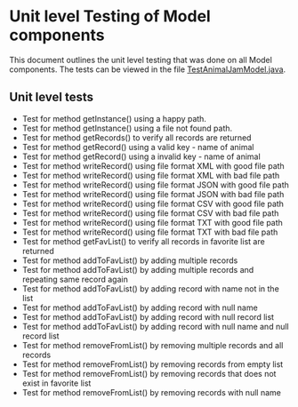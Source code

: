 # Unit level Testing of Model components

This document outlines the unit level testing that was done on all Model components.  The tests can be viewed in the file [TestAnimalJamModel.java](../src/test/java/TestAnimalJamModel.java).

## Unit level tests

* Test for method getInstance() using a happy path.
* Test for method getInstance() using a file not found path.
* Test for method getRecords() to verify all records are returned
* Test for method getRecord() using a valid key - name of animal
* Test for method getRecord() using a invalid key - name of animal
* Test for method writeRecord() using file format XML with good file path
* Test for method writeRecord() using file format XML with bad file path
* Test for method writeRecord() using file format JSON with good file path
* Test for method writeRecord() using file format JSON with bad file path
* Test for method writeRecord() using file format CSV with good file path
* Test for method writeRecord() using file format CSV with bad file path
* Test for method writeRecord() using file format TXT with good file path
* Test for method writeRecord() using file format TXT with bad file path
* Test for method getFavList() to verify all records in favorite list are returned
* Test for method addToFavList() by adding multiple records
* Test for method addToFavList() by adding multiple records and repeating same record again
* Test for method addToFavList() by adding record with name not in the list
* Test for method addToFavList() by adding record with null name
* Test for method addToFavList() by adding record with null record list
* Test for method addToFavList() by adding record with null name and null record list
* Test for method removeFromList() by removing multiple records and all records
* Test for method removeFromList() by removing records from empty list
* Test for method removeFromList() by removing records that does not exist in favorite list
* Test for method removeFromList() by removing records with null name
